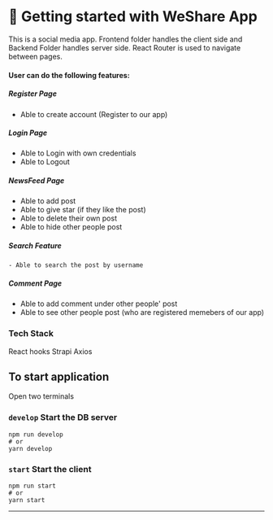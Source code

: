 # 🚀 Getting started with WeShare App

This is a social media app. Frontend folder handles the client side and Backend Folder handles server side.
React Router is used to navigate between pages.

#### User can do the following features:

##### Register Page

- Able to create account (Register to our app)

##### Login Page

- Able to Login with own credentials
- Able to Logout

##### NewsFeed Page

- Able to add post
- Able to give star (if they like the post)
- Able to delete their own post
- Able to hide other people post

##### Search Feature

    - Able to search the post by username

##### Comment Page

- Able to add comment under other people' post
- Able to see other people post (who are registered memebers of our app)

### Tech Stack

React hooks
Strapi
Axios

## To start application

Open two terminals

### `develop` Start the DB server

```
npm run develop
# or
yarn develop
```

### `start` Start the client

```
npm run start
# or
yarn start
```

---
